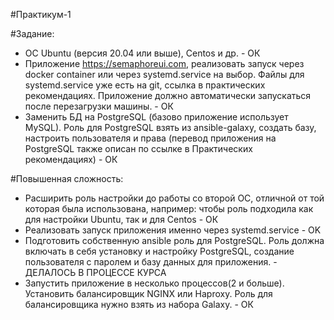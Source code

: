 #Практикум-1

#Задание: 
- ОС Ubuntu (версия 20.04 или выше), Centos и др. - ОК
- Приложение https://semaphoreui.com, реализовать запуск через docker container или через systemd.service на выбор. Файлы для systemd.service уже есть на git, ссылка в практических рекомендациях. Приложение должно автоматически запускаться после перезагрузки машины. - ОК
- Заменить БД на PostgreSQL (базово приложение использует MySQL). Роль для PostgreSQL взять из ansible-galaxy, создать базу, настроить пользователя и права (перевод приложения на PostgreSQL также описан по ссылке в Практических рекомендациях) - ОК


#Повышенная сложность:

- Расширить роль настройки до работы со второй ОС, отличной от той которая была использована, например: чтобы роль подходила как для настройки Ubuntu, так и для Centos - ОК
- Реализовать запуск приложения именно через systemd.service - OK
- Подготовить собственную ansible роль для PostgreSQL. Роль должна включать в себя установку и настройку PostgreSQL, создание пользователя с паролем и базу данных для приложения. - ДЕЛАЛОСЬ В ПРОЦЕССЕ КУРСА
- Запустить приложение в несколько процессов(2 и больше). Установить балансировщик NGINX или Haproxy. Роль для балансировщика нужно взять из набора Galaxy. - ОК
